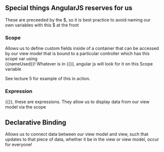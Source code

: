 ## Special things AngularJS reserves for us 

These are preceeded by the $, so it is best practice to avoid naming our own variables with this $ at the front

### Scope 

Allows us to define custom fields inside of a container that can be accessed by our view model that is bound
to a particular controller which has this scope var using  
{{nameUsed}}! Whatever is in {{}}, angular js will look for it on this Scope variable

See lecture 5 for example of this in action. 

### Expression

{{}}, these are expressions. They allow us to display data from our view model via the scope

## Declarative Binding 

Allows us to connect data between our view model and view, such that updates to that 
piece of data, whether it be in the view or view model, occur for everyone! 